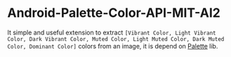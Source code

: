 # Android-Palette-Color-API-MIT-AI2
It simple and useful extension to extract `[Vibrant Color, Light Vibrant Color, Dark Vibrant Color, Muted Color, Light Muted Color, Dark Muted Color, Dominant Color]` colors from an image, it is depend on [Palette](https://developer.android.com/reference/androidx/palette/graphics/Palette) lib.
